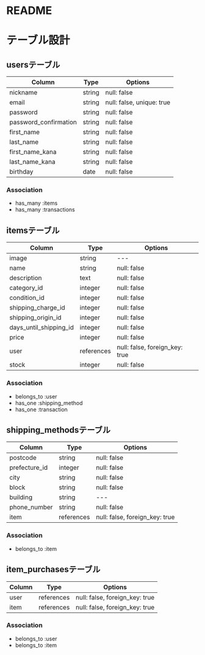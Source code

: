 # README
# テーブル設計

## usersテーブル

| Column | Type | Options |
|  ---  |  ---  |  ---  |
| nickname | string | null: false |
| email | string | null: false, unique: true |
| password | string | null: false | 
| password_confirmation | string | null: false | 
| first_name | string | null: false |
| last_name | string | null: false |
| first_name_kana | string | null: false |
| last_name_kana | string | null: false |
| birthday | date | null: false |

### Association
- has_many :items
- has_many :transactions

## itemsテーブル

| Column | Type | Options |
|  ---  |  ---  |  ---  |
| image | string | --- |
| name | string | null: false |
| description | text | null: false |
| category_id | integer | null: false |
| condition_id | integer | null: false |
| shipping_charge_id | integer | null: false |
| shipping_origin_id | integer | null: false |
| days_until_shipping_id | integer | null: false |
| price | integer | null: false |
| user | references | null: false, foreign_key: true|
| stock | integer | null: false |

### Association
- belongs_to :user
- has_one :shipping_method
- has_one :transaction

## shipping_methodsテーブル

| Column | Type | Options |
|  ---  |  ---  |  ---  |
| postcode | string | null: false |
| prefecture_id | integer | null: false |
| city | string | null: false |
| block | string | null: false |
| building | string | --- |
| phone_number | string | null: false |
| item | references | null: false, foreign_key: true|

### Association
- belongs_to :item

## item_purchasesテーブル

| Column | Type | Options |
|  ---  |  ---  |  ---  |
| user | references | null: false, foreign_key: true|
| item | references | null: false, foreign_key: true|

### Association
- belongs_to :user
- belongs_to :item